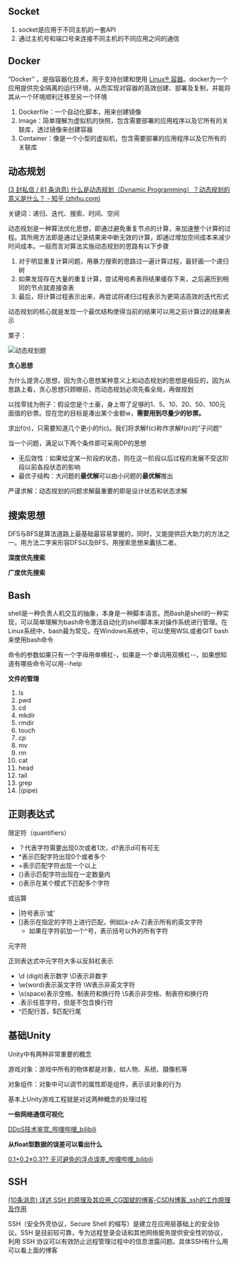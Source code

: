 ## Socket

1. socket是应用于不同主机的一套API
2. 通过主机号和端口号来连接不同主机的不同应用之间的通信

## Docker

“Docker” ，是指容器化技术，用于支持创建和使用 [Linux® 容器](https://www.redhat.com/zh/topics/containers)。docker为一个应用提供完全隔离的运行环境，从而实现对容器的高效创建、部署及复制，并能将其从一个环境顺利迁移至另一个环境

1. Dockerfile：一个自动化脚本，用来创建镜像
2. Image：简单理解为虚拟机的快照，包含需要部署的应用程序以及它所有的关联库，透过镜像来创建容器
3. Container：像是一个小型的虚拟机，包含需要部署的应用程序以及它所有的关联库

## 动态规划

[(3 封私信 / 81 条消息) 什么是动态规划（Dynamic Programming）？动态规划的意义是什么？ - 知乎 (zhihu.com)](https://www.zhihu.com/question/23995189)

关键词：递归、迭代、搜索、时间、空间

动态规划是一种算法优化思想，即通过避免重复节点的计算，来加速整个计算的过程。其所用方法即是通过记录结果来中断无效的计算，即通过增加空间成本来减少时间成本。一般而言对算法实施动态规划的思路有以下步骤

1. 对于明显重复计算问题，用暴力搜索的思路过一遍计算过程，最好画一个递归树
2. 如果发现存在大量的重复计算，尝试用哈希表将结果缓存下来，之后遍历到相同的节点就直接查表
3. 最后，将计算过程表示出来，再尝试将递归过程表示为更简洁高效的迭代形式

动态规划的核心就是发现一个最优结构使得当前的结果可以用之前计算过的结果表示

栗子：

![动态规划题](D:\Coder\Github\学习笔记\image\动态规划题.png)

**贪心思想**

为什么提贪心思想，因为贪心思想某种意义上和动态规划的思想是相反的，因为从思路上看，贪心思想只顾眼前，而动态规划必须先看全局，再做规划

以找零钱为例子：假设您是个土豪，身上带了足够的1、5、10、20、50、100元面值的钞票。现在您的目标是凑出某个金额w，**需要用到尽量少的钞票。**

求出f(n)，只需要知道几个更小的f(c)。我们将求解f(c)称作求解f(n)的”子问题“

当一个问题，满足以下两个条件即可采用DP的思想

* 无后效性：如果给定某一阶段的状态，则在这一阶段以后过程的发展不受这阶段以前各段状态的影响
* 最优子结构：大问题的**最优解**可以由小问题的**最优解**推出

严谨求解：动态规划的问题求解最重要的即是设计状态和状态求解

## 搜索思想

DFS与BFS是算法道路上最基础最容易掌握的，同时，又能提供巨大助力的方法之一。用方法二字来形容DFS以及BFS，用搜索思想来囊括二者。

**深度优先搜索**

**广度优先搜索**

## Bash

shell是一种负责人机交互的抽象，本身是一种脚本语言。而Bash是shell的一种实现，可以简单理解为bash命令激活自动化的shell脚本来对操作系统进行管理。在Linux系统中，bash最为常见，在Windows系统中，可以使用WSL或者GIT bash来使用bash命令

命令的参数如果只有一个字母用单横杠-，如果是一个单词用双横杠--，如果想知道有哪些命令可以用--help

**文件的管理**

1. ls
2. pwd
3. cd
4. mkdir
5. rmdir
6. touch
7. cp
8. mv
9. rm
10. cat
11. head
12. tail
13. grep
14. |(pipe)

## 正则表达式

限定符（quantifiers）

* ？代表字符需要出现0次或者1次，d?表示d可有可无
* *表示匹配字符出现0个或者多个
* +表示匹配字符出现一个以上
* {}表示匹配字符出现在一定数量内
* ()表示在某个模式下匹配多个字符

或运算

* |符号表示‘或’
* []表示在指定的字符上进行匹配，例如[a-zA-Z]表示所有的英文字符
  * 如果在字符前加一个^号，表示括号以外的所有字符

元字符

正则表达式中元字符大多以反斜杠表示

* \d (digit)表示数字 \D表示非数字
* \w(word)表示英文字符 \W表示非英文字符
* \s(space)表示空格、制表符和换行符 \S表示非空格、制表符和换行符
* .表示任意字符，但是不包含换行符
* ^匹配行首，$匹配行尾

## 基础Unity

Unity中有两种非常重要的概念

游戏对象：游戏中所有的物体都是对象，如人物、系统、摄像机等

对象组件：对象中可以调节的属性即是组件，表示该对象的行为

基本上Unity游戏工程就是对这两种概念的处理过程

**一些网络通信可视化**

[DDoS技术鉴赏_哔哩哔哩_bilibili](https://www.bilibili.com/video/BV1KQ4y117nq?spm_id_from=333.851.b_7265636f6d6d656e64.5)

**从float型数据的误差可以看出什么**

[0.1+0.2≠0.3?? 无可避免的浮点误差_哔哩哔哩_bilibili](https://www.bilibili.com/video/BV1xq4y1D7Ep?spm_id_from=333.788.dynamic.content.click)

## SSH

[(10条消息) 详述 SSH 的原理及其应用_CG国斌的博客-CSDN博客_ssh的工作原理及作用](https://blog.csdn.net/qq_35246620/article/details/54317740)

SSH（安全外壳协议，Secure Shell 的缩写）是建立在应用层基础上的安全协议。SSH 是目前较可靠，专为远程登录会话和其他网络服务提供安全性的协议，利用 SSH 协议可以有效防止远程管理过程中的信息泄露问题。具体SSH有什么用可以看上面的博客

